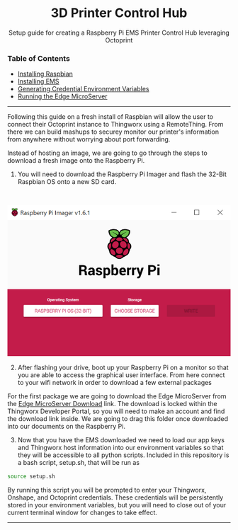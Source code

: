 <h1 align="center">3D Printer Control Hub</h1>
<p align="center">Setup guide for creating a Raspberry Pi EMS Printer Control Hub leveraging Octoprint</p> 


### Table of Contents  
* [Installing Raspbian](#raspbian)
* [Installing EMS](#ems)
* [Generating Credential Environment Variables](#credentials)
* [Running the Edge MicroServer](#run) 
---
Following this guide on a fresh install of Raspbian will allow the user to connect their Octoprint instance to Thingworx using a RemoteThing. From there we can build mashups to securey monitor
our printer's information from anywhere without worrying about port forwarding. 



Instead of hosting an image, we are going to go through the steps to download a fresh image onto the Raspberry Pi. 

1. You will need to download the Raspberry Pi Imager and flash the 32-Bit Raspbian OS onto a new SD card. 
<br>

![alt text](https://github.com/PTC-Education/RPi-EdgeMicroserver/blob/main/3D%20Printer%20Control%20Hub/raspbian-32bit.png)

2. After flashing your drive, boot up your Raspberry Pi on a monitor so that you are able to access the graphical user interface. From here connect to your wifi network in order to download a few external packages

For the first package we are going to download the Edge MicroServer from the [Edge MicroServer Download](https://developer.thingworx.com/resources/guides/thingworx-raspberry-pi-quickstart) link. The download is locked within the Thingworx Developer Portal, so you will need to make an account and find the download link inside. We are going to drag this folder once downloaded into our documents on the Raspberry Pi. 

3. Now that you have the EMS downloaded we need to load our app keys and Thingworx host information into our environment variables so that they will be accessible to all python scripts. Included in this repository is a bash script, setup.sh, that will be run as 

```bash
source setup.sh
```

By running this script you will be prompted to enter your Thingworx, Onshape, and Octoprint credentials. These credentials will be persistently stored in your environment variables, but you will need to close out of your current terminal window for changes to take effect. 

---
<a name="properties"/>
